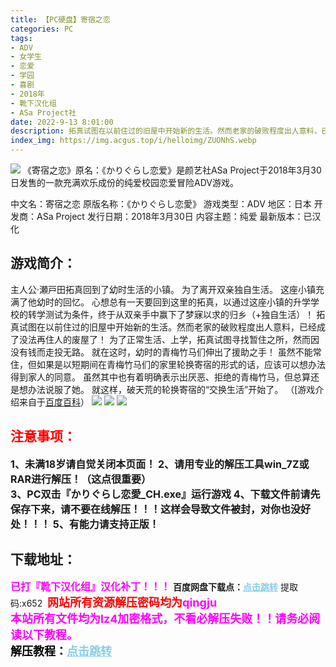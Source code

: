 ```yaml
---
title: 【PC硬盘】寄宿之恋
categories: PC
tags:
- ADV
- 女学生
- 恋爱
- 学园
- 喜剧
- 2018年
- 靴下汉化组
- ASa Project社
date: 2022-9-13 8:01:00
description: 拓真试图在以前住过的旧屋中开始新的生活。然而老家的破败程度出人意料，已经成了没法再住人的废屋了！为了正常生活、上学，拓真试图寻找暂住之所，然而因没有钱而走投无路。就在这时，幼时的青梅竹马们伸出了援助之手！虽然不能常住，但如果是以短期间在青梅竹马们的家里轮换寄宿的形式的话，应该可以想办法得到家人的同意。虽然其中也有着明确表示出厌恶、拒绝的青梅竹马，但总算还是想办法说服了她。就这样，破天荒的轮换寄宿的“交换生活”开始了。
index_img: https://img.acgus.top/i/helloimg/ZUONhS.webp
---
```

![](https://img.acgus.top/i/helloimg/ZUONhS.webp)
《寄宿之恋》原名：《かりぐらし恋爱》是颜艺社ASa Project于2018年3月30日发售的一款充满欢乐成份的纯爱校园恋爱冒险ADV游戏。

中文名：寄宿之恋
原版名称：《かりぐらし恋愛》
游戏类型：ADV
地区：日本
开发商：ASa Project
发行日期：2018年3月30日
内容主题：纯爱
最新版本：已汉化

## 游戏简介：
主人公·瀬戸田拓真回到了幼时生活的小镇。
为了离开双亲独自生活。
这座小镇充满了他幼时的回忆。
心想总有一天要回到这里的拓真，以通过这座小镇的升学学校的转学测试为条件，终于从双亲手中赢下了梦寐以求的归乡（+独自生活）！
拓真试图在以前住过的旧屋中开始新的生活。然而老家的破败程度出人意料，已经成了没法再住人的废屋了！
为了正常生活、上学，拓真试图寻找暂住之所，然而因没有钱而走投无路。
就在这时，幼时的青梅竹马们伸出了援助之手！
虽然不能常住，但如果是以短期间在青梅竹马们的家里轮换寄宿的形式的话，应该可以想办法得到家人的同意。
虽然其中也有着明确表示出厌恶、拒绝的青梅竹马，但总算还是想办法说服了她。
就这样，破天荒的轮换寄宿的“交换生活”开始了。
（[游戏介绍来自于[百度百科](https://baike.baidu.com/item/%E5%AF%84%E5%AE%BF%E4%B9%8B%E6%81%8B/24324808)）
![](https://img.acgus.top/i/helloimg/ZUO0wD.webp)
![](https://img.acgus.top/i/helloimg/ZUOpxC.webp)
![](https://img.acgus.top/i/helloimg/ZUOzWQ.webp)







## <font color=#FF0000 >注意事项：</font>
<font size=3><b>1、未满18岁请自觉关闭本页面！
2、请用专业的解压工具win_7Z或RAR进行解压！（这点很重要）  
3、PC双击『かりぐらし恋愛_CH.exe』运行游戏
4、下载文件前请先保存下来，请不要在线解压！！！这样会导致文件被封，对你也没好处！！！
5、有能力请支持正版！</b></font>

## 下载地址：
<font color=#FF00FF size=3>**已打『靴下汉化组』汉化补丁！！！**</font>
<b>百度网盘下载点：</b><a href="https://pan.baidu.com/s/15EHITgqO9cVWG5RVtayWKA?pwd=x652" style="color: #87CEEB;"><b>点击跳转</b></a> 提取码:x652
<a style="padding: 0" href="https://post.qingju.org/AD/"><img style="max-width:100%" src="https://img.acgus.top/i/2024/07/478f689b8021d8d499ab43d21acf137a.gif" alt=""></a>
<b><font color=#FF0000 size=4>网站所有资源解压密码均为</b></font><b><font color=#FF00FF size=4>qingju</font><font color=#FF0000 ></font></b><br><b><font color=#FF00FF size=4>本站所有文件均为lz4加密格式，不看必解压失败！！请务必阅读以下教程。</b></font><br><b><font color=#000 size=4>解压教程：</b><a href="https://post.qingju.org/tutorial/000/" style="color: #87CEEB;"><b>点击跳转</b></a>